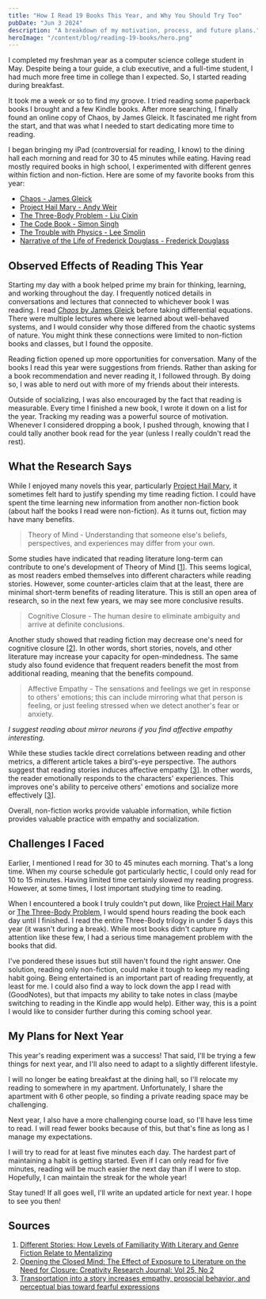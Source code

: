 ```yaml
---
title: "How I Read 19 Books This Year, and Why You Should Try Too"
pubDate: "Jun 3 2024"
description: "A breakdown of my motivation, process, and future plans."
heroImage: "/content/blog/reading-19-books/hero.png"
---
```


I completed my freshman year as a computer science college student in May. Despite being a tour guide, a club executive, and a full-time student, I had much more free time in college than I expected. So, I started reading during breakfast.

It took me a week or so to find my groove. I tried reading some paperback books I brought and a few Kindle books. After more searching, I finally found an online copy of Chaos, by James Gleick. It fascinated me right from the start, and that was what I needed to start dedicating more time to reading.

I began bringing my iPad (controversial for reading, I know) to the dining hall each morning and read for 30 to 45 minutes while eating. Having read mostly required books in high school, I experimented with different genres within fiction and non-fiction. Here are some of my favorite books from this year:

-   [Chaos - James Gleick](https://amzn.to/3R2rkhh)
-   [Project Hail Mary - Andy Weir](https://amzn.to/3KuzKKF)
-   [The Three-Body Problem - Liu Cixin](https://amzn.to/3Vnqi2f)
-   [The Code Book - Simon Singh](https://amzn.to/3wOhvNo)
-   [The Trouble with Physics - Lee Smolin](https://amzn.to/3R5MgUR)
-   [Narrative of the Life of Frederick Douglass - Frederick Douglass](https://amzn.to/45l0s2l)

## Observed Effects of Reading This Year

Starting my day with a book helped prime my brain for thinking, learning, and working throughout the day. I frequently noticed details in conversations and lectures that connected to whichever book I was reading. I read [_Chaos_ by James Gleick](https://amzn.to/3R2rkhh) before taking differential equations. There were multiple lectures where we learned about well-behaved systems, and I would consider why those differed from the chaotic systems of nature. You might think these connections were limited to non-fiction books and classes, but I found the opposite.

Reading fiction opened up more opportunities for conversation. Many of the books I read this year were suggestions from friends. Rather than asking for a book recommendation and never reading it, I followed through. By doing so, I was able to nerd out with more of my friends about their interests.

Outside of socializing, I was also encouraged by the fact that reading is measurable. Every time I finished a new book, I wrote it down on a list for the year. Tracking my reading was a powerful source of motivation. Whenever I considered dropping a book, I pushed through, knowing that I could tally another book read for the year (unless I really couldn't read the rest).

## What the Research Says

While I enjoyed many novels this year, particularly [Project Hail Mary](https://amzn.to/3KuzKKF), it sometimes felt hard to justify spending my time reading fiction. I could have spent the time learning new information from another non-fiction book (about half the books I read were non-fiction). As it turns out, fiction may have many benefits.

> Theory of Mind - Understanding that someone else's beliefs, perspectives, and experiences may differ from your own.

Some studies have indicated that reading literature long-term can contribute to one's development of Theory of Mind [[1](#sources)]. This seems logical, as most readers embed themselves into different characters while reading stories. However, some counter-articles claim that at the least, there are minimal short-term benefits of reading literature. This is still an open area of research, so in the next few years, we may see more conclusive results.

> Cognitive Closure - The human desire to eliminate ambiguity and arrive at definite conclusions.

Another study showed that reading fiction may decrease one's need for cognitive closure [[2](#sources)]. In other words, short stories, novels, and other literature may increase your capacity for open-mindedness. The same study also found evidence that frequent readers benefit the most from additional reading, meaning that the benefits compound.

> Affective Empathy - The sensations and feelings we get in response to others' emotions; this can include mirroring what that person is feeling, or just feeling stressed when we detect another's fear or anxiety.

_I suggest reading about mirror neurons if you find affective empathy interesting._

While these studies tackle direct correlations between reading and other metrics, a different article takes a bird's-eye perspective. The authors suggest that reading stories induces affective empathy [[3](#sources)]. In other words, the reader emotionally responds to the characters' experiences. This improves one's ability to perceive others' emotions and socialize more effectively [[3](#sources)].

Overall, non-fiction works provide valuable information, while fiction provides valuable practice with empathy and socialization.

## Challenges I Faced

Earlier, I mentioned I read for 30 to 45 minutes each morning. That's a long time. When my course schedule got particularly hectic, I could only read for 10 to 15 minutes. Having limited time certainly slowed my reading progress. However, at some times, I lost important studying time to reading.

When I encountered a book I truly couldn't put down, like [Project Hail Mary](https://amzn.to/3KuzKKF) or [The Three-Body Problem](https://amzn.to/3Vnqi2f), I would spend hours reading the book each day until I finished. I read the entire Three-Body trilogy in under 5 days this year (it wasn't during a break). While most books didn't capture my attention like these few, I had a serious time management problem with the books that did.

I've pondered these issues but still haven't found the right answer. One solution, reading only non-fiction, could make it tough to keep my reading habit going. Being entertained is an important part of reading frequently, at least for me. I could also find a way to lock down the app I read with (GoodNotes), but that impacts my ability to take notes in class (maybe switching to reading in the Kindle app would help). Either way, this is a point I would like to consider further during this coming school year.

## My Plans for Next Year

This year's reading experiment was a success! That said, I'll be trying a few things for next year, and I'll also need to adapt to a slightly different lifestyle.

I will no longer be eating breakfast at the dining hall, so I'll relocate my reading to somewhere in my apartment. Unfortunately, I share the apartment with 6 other people, so finding a private reading space may be challenging.

Next year, I also have a more challenging course load, so I'll have less time to read. I will read fewer books because of this, but that's fine as long as I manage my expectations.

I will try to read for at least five minutes each day. The hardest part of maintaining a habit is getting started. Even if I can only read for five minutes, reading will be much easier the next day than if I were to stop. Hopefully, I can maintain the streak for the whole year!

Stay tuned! If all goes well, I'll write an updated article for next year. I hope to see you then!

## Sources

1. [Different Stories: How Levels of Familiarity With Literary and Genre Fiction Relate to Mentalizing](https://doi.org/10.1037/aca0000069)
2. [Opening the Closed Mind: The Effect of Exposure to Literature on the Need for Closure: Creativity Research Journal: Vol 25, No 2](https://www.tandfonline.com/doi/abs/10.1080/10400419.2013.783735)
3. [Transportation into a story increases empathy, prosocial behavior, and perceptual bias toward fearful expressions](https://www.sciencedirect.com/science/article/pii/S019188691100451X)

